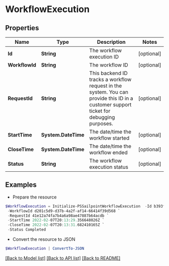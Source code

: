 # WorkflowExecution
## Properties

Name | Type | Description | Notes
------------ | ------------- | ------------- | -------------
**Id** | **String** | The workflow execution ID | [optional] 
**WorkflowId** | **String** | The workflow ID | [optional] 
**RequestId** | **String** | This backend ID tracks a workflow request in the system. You can provide this ID in a customer support ticket for debugging purposes. | [optional] 
**StartTime** | **System.DateTime** | The date/time the workflow started | [optional] 
**CloseTime** | **System.DateTime** | The date/time the workflow ended | [optional] 
**Status** | **String** | The workflow execution status | [optional] 

## Examples

- Prepare the resource
```powershell
$WorkflowExecution = Initialize-PSSailpointWorkflowExecution  -Id b393f4e2-4785-4d7f-ab27-3a6b8ded4c81 `
 -WorkflowId d201c5d9-d37b-4a2f-af14-66414f39d568 `
 -RequestId 41e12a74fa7b4a6a98ae47887b64acdb `
 -StartTime 2022-02-07T20:13:29.356648026Z `
 -CloseTime 2022-02-07T20:13:31.682410165Z `
 -Status Completed
```

- Convert the resource to JSON
```powershell
$WorkflowExecution | ConvertTo-JSON
```

[[Back to Model list]](../README.md#documentation-for-models) [[Back to API list]](../README.md#documentation-for-api-endpoints) [[Back to README]](../README.md)

